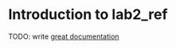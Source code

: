 # Introduction to lab2_ref

TODO: write [great documentation](http://jacobian.org/writing/what-to-write/)
